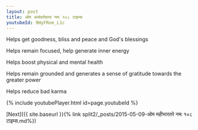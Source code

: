 ```yaml
---
layout: post
title: ओम असंवर्तकाय नमः १०८ टाइम्स
youtubeId: 9HyFRoe_L1c
---
```

 
 
Helps get goodness, bliss and peace and God's blessings
 
Helps remain focused, help generate inner energy 
 
Helps boost physical and mental health 
 
Helps remain grounded and generates a sense of gratitude towards the greater power 
 
Helps reduce bad karma
 
 
 
 


{% include youtubePlayer.html id=page.youtubeId %}
 
[Next]({{ site.baseurl }}{% link  split2/_posts/2015-05-09-ओम महीभारतरे नमः १०८ टाइम्स.md%})
 
